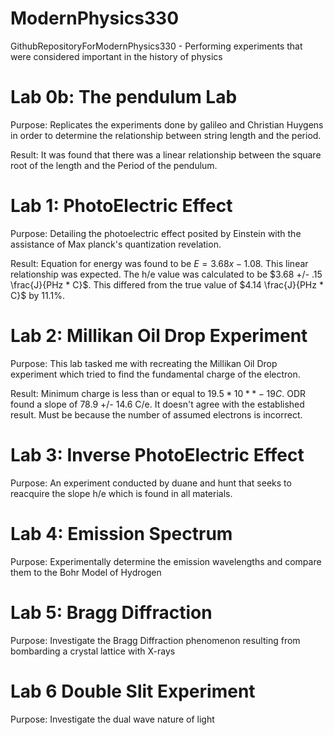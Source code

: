 # ModernPhysics330
GithubRepositoryForModernPhysics330 - Performing experiments that were considered important in the history of physics

# Lab 0b: The pendulum Lab 

Purpose: Replicates the experiments done by galileo and Christian Huygens in order to determine the relationship between string length and the period. 

Result: It was found that there was a linear relationship between the square root of the length and the Period of the pendulum. 

# Lab 1: PhotoElectric Effect 

Purpose: Detailing the photoelectric effect posited by Einstein with the assistance of Max planck's quantization revelation.

Result: Equation for energy was found to be $E = 3.68x - 1.08$. This linear relationship was expected. The h/e value was calculated to be $3.68 +/- .15 \frac{J}{PHz * C}$. This differed from the true value of $4.14 \frac{J}{PHz * C}$ by 11.1%. 

# Lab 2: Millikan Oil Drop Experiment 

Purpose: This lab tasked me with recreating the Millikan Oil Drop experiment which tried to find the fundamental charge of the electron.

Result: Minimum charge is less than or equal to $19.5 * 10 ** -19 C$. ODR found a slope of 78.9 +/- 14.6 C/e. It doesn't agree with the established result. Must be because the number of assumed electrons is incorrect. 

# Lab 3: Inverse PhotoElectric Effect 

Purpose:  An experiment conducted by duane and hunt that seeks to reacquire the slope h/e which is found in all materials. 

# Lab 4: Emission Spectrum 

Purpose: Experimentally determine the emission wavelengths and compare them to the Bohr Model of Hydrogen 

# Lab 5: Bragg Diffraction

Purpose: Investigate the Bragg Diffraction phenomenon resulting from bombarding a crystal lattice with X-rays 

# Lab 6 Double Slit Experiment 

Purpose: Investigate the dual wave nature of light 

